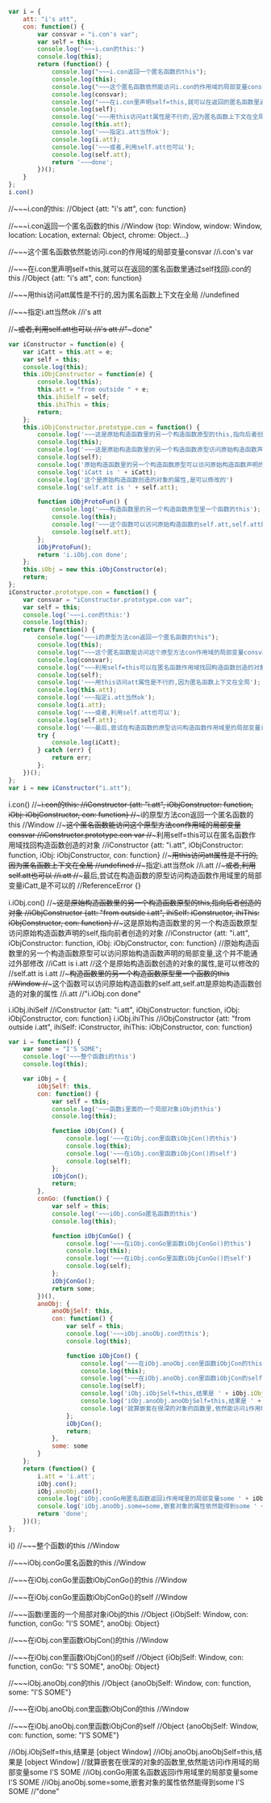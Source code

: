 ```js
var i = {
    att: "i's att",
    con: function() {
        var consvar = "i.con's var";
        var self = this;
        console.log('~~~i.con的this:')
        console.log(this);
        return (function() {
            console.log("~~~i.con返回一个匿名函数的this");
            console.log(this);
            console.log("~~~这个匿名函数依然能访问i.con的作用域的局部变量consvar")
            console.log(consvar);
            console.log("~~~在i.con里声明self=this,就可以在返回的匿名函数里通过self找回i.con的this")
            console.log(self);
            console.log('~~~用this访问att属性是不行的,因为匿名函数上下文在全局');
            console.log(this.att);
            console.log('~~~指定i.att当然ok');
            console.log(i.att);
            console.log('~~~或者,利用self.att也可以');
            console.log(self.att);
            return '~~~done';
        })();
    }
};
i.con()
```
//~~~i.con的this:
//Object {att: "i's att", con: function}

//~~~i.con返回一个匿名函数的this
//Window {top: Window, window: Window, location: Location, external: Object, chrome: Object…}

//~~~这个匿名函数依然能访问i.con的作用域的局部变量consvar
//i.con's var

//~~~在i.con里声明self=this,就可以在返回的匿名函数里通过self找回i.con的this
//Object {att: "i's att", con: function}

//~~~用this访问att属性是不行的,因为匿名函数上下文在全局
//undefined

//~~~指定i.att当然ok
//i's att

//~~~或者,利用self.att也可以
//i's att
//"~~~done"


```js
var iConstructor = function(e) {
    var iCatt = this.att = e;
    var self = this;
    console.log(this);
    this.iObjConstructor = function(e) {
        console.log(this);
        this.att = "from outside " + e;
        this.ihiSelf = self;
        this.ihiThis = this;
        return;
    };
    this.iObjConstructor.prototype.con = function() {
        console.log('~~~这是原始构造函数里的另一个构造函数原型的this,指向后者创造的对象')
        console.log(this);
        console.log('~~~这是原始构造函数里的另一个构造函数原型访问原始构造函数声明的self,指向前者创造的对象');
        console.log(self);
        console.log('原始构造函数里的另一个构造函数原型可以访问原始构造函数声明的局部变量,这个并不能通过外部修改');
        console.log('iCatt is ' + iCatt);
        console.log('这个是原始构造函数创造的对象的属性,是可以修改的')
        console.log('self.att is ' + self.att);

        function iObjProtoFun() {
            console.log('~~~构造函数里的另一个构造函数原型里一个函数的this');
            console.log(this);
            console.log('~~~这个函数可以访问原始构造函数的self.att,self.att是原始构造函数创造的对象的属性');
            console.log(self.att);
        };
        iObjProtoFun();
        return 'i.iObj.con done';
    };
    this.iObj = new this.iObjConstructor(e);
    return;
};
iConstructor.prototype.con = function() {
    var consvar = "iConstructor.prototype.con var";
    var self = this;
    console.log('~~~i.con的this:')
    console.log(this);
    return (function() {
        console.log("~~~i的原型方法con返回一个匿名函数的this");
        console.log(this);
        console.log("~~~这个匿名函数能访问这个原型方法con作用域的局部变量consvar")
        console.log(consvar);
        console.log("~~~利用self=this可以在匿名函数作用域找回构造函数创造的对象")
        console.log(self);
        console.log('~~~用this访问att属性是不行的,因为匿名函数上下文在全局');
        console.log(this.att);
        console.log('~~~指定i.att当然ok');
        console.log(i.att);
        console.log('~~~或者,利用self.att也可以');
        console.log(self.att);
        console.log('~~~最后,尝试在构造函数的原型访问构造函数作用域里的局部变量iCatt,是不可以的');
        try {
            console.log(iCatt);
        } catch (err) {
            return err;
        };
    })();
};
var i = new iConstructor("i.att");
```
i.con()
//~~~i.con的this:
//iConstructor {att: "i.att", iObjConstructor: function, iObj: iObjConstructor, con: function}
//~~~i的原型方法con返回一个匿名函数的this
//Window
//~~~这个匿名函数能访问这个原型方法con作用域的局部变量consvar
//iConstructor.prototype.con var
//~~~利用self=this可以在匿名函数作用域找回构造函数创造的对象
//iConstructor {att: "i.att", iObjConstructor: function, iObj: iObjConstructor, con: function}
//~~~用this访问att属性是不行的,因为匿名函数上下文在全局
//undefined
//~~~指定i.att当然ok
//i.att
//~~~或者,利用self.att也可以
//i.att
//~~~最后,尝试在构造函数的原型访问构造函数作用域里的局部变量iCatt,是不可以的
//ReferenceError {}

i.iObj.con()
//~~~这是原始构造函数里的另一个构造函数原型的this,指向后者创造的对象
//iObjConstructor {att: "from outside i.att", ihiSelf: iConstructor, ihiThis: iObjConstructor, con: function}
//~~~这是原始构造函数里的另一个构造函数原型访问原始构造函数声明的self,指向前者创造的对象
//iConstructor {att: "i.att", iObjConstructor: function, iObj: iObjConstructor, con: function}
//原始构造函数里的另一个构造函数原型可以访问原始构造函数声明的局部变量,这个并不能通过外部修改
//iCatt is i.att
//这个是原始构造函数创造的对象的属性,是可以修改的
//self.att is i.att
//~~~构造函数里的另一个构造函数原型里一个函数的this
//Window
//~~~这个函数可以访问原始构造函数的self.att,self.att是原始构造函数创造的对象的属性
//i.att
//"i.iObj.con done"

i.iObj.ihiSelf
//iConstructor {att: "i.att", iObjConstructor: function, iObj: iObjConstructor, con: function}
i.iObj.ihiThis
//iObjConstructor {att: "from outside i.att", ihiSelf: iConstructor, ihiThis: iObjConstructor, con: function}










```js
var i = function() {
    var some = "I'S SOME";
    console.log('~~~整个函数i的this')
    console.log(this);

    var iObj = {
        iObjSelf: this,
        con: function() {
            var self = this;
            console.log('~~~函数i里面的一个局部对象iObj的this')
            console.log(this);

            function iObjCon() {
                console.log('~~~在iObj.con里函数iObjCon()的this')
                console.log(this);
                console.log('~~~在iObj.con里函数iObjCon()的self')
                console.log(self);
            };
            iObjCon();
            return;
        },
        conGo: (function() {
            var self = this;
            console.log('~~~iObj.conGo匿名函数的this')
            console.log(this);

            function iObjConGo() {
                console.log('~~~在iObj.conGo里函数iObjConGo()的this')
                console.log(this);
                console.log('~~~在iObj.conGo里函数iObjConGo()的self')
                console.log(self);
            };
            iObjConGo();
            return some;
        })(),
        anoObj: {
            anoObjSelf: this,
            con: function() {
                var self = this;
                console.log('~~~iObj.anoObj.con的this');
                console.log(this);

                function iObjCon() {
                    console.log('~~~在iObj.anoObj.con里函数iObjCon的this')
                    console.log(this);
                    console.log('~~~在iObj.anoObj.con里函数iObjCon的self')
                    console.log(self);
                    console.log('iObj.iObjSelf=this,结果是 ' + iObj.iObjSelf);
                    console.log('iObj.anoObj.anoObjSelf=this,结果是 ' + iObj.anoObj.anoObjSelf);
                    console.log('就算嵌套在很深的对象的函数里,依然能访问i作用域的局部变量some ' + some);
                };
                iObjCon();
                return;
            },
            some: some
        }
    };
    return (function() {
        i.att = 'i.att';
        iObj.con();
        iObj.anoObj.con();
        console.log('iObj.conGo用匿名函数返回i作用域里的局部变量some ' + iObj.conGo);
        console.log('iObj.anoObj.some=some,嵌套对象的属性依然能得到some ' + iObj.anoObj.some);
        return 'done';
    })();
};
```
i()
//~~~整个函数i的this
//Window

//~~~iObj.conGo匿名函数的this
//Window

//~~~在iObj.conGo里函数iObjConGo()的this
//Window

//~~~在iObj.conGo里函数iObjConGo()的self
//Window

//~~~函数i里面的一个局部对象iObj的this
//Object {iObjSelf: Window, con: function, conGo: "I'S SOME", anoObj: Object}

//~~~在iObj.con里函数iObjCon()的this
//Window

//~~~在iObj.con里函数iObjCon()的self
//Object {iObjSelf: Window, con: function, conGo: "I'S SOME", anoObj: Object}

//~~~iObj.anoObj.con的this
//Object {anoObjSelf: Window, con: function, some: "I'S SOME"}

//~~~在iObj.anoObj.con里函数iObjCon的this
//Window

//~~~在iObj.anoObj.con里函数iObjCon的self
//Object {anoObjSelf: Window, con: function, some: "I'S SOME"}

//iObj.iObjSelf=this,结果是 [object Window]
//iObj.anoObj.anoObjSelf=this,结果是 [object Window]
//就算嵌套在很深的对象的函数里,依然能访问i作用域的局部变量some I'S SOME
//iObj.conGo用匿名函数返回i作用域里的局部变量some I'S SOME
//iObj.anoObj.some=some,嵌套对象的属性依然能得到some I'S SOME
//"done"
